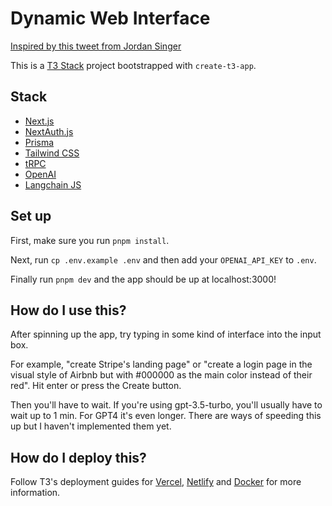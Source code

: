 # Dynamic Web Interface

[Inspired by this tweet from Jordan Singer](https://twitter.com/jsngr/status/1641108150349873153?s=20)

This is a [T3 Stack](https://create.t3.gg/) project bootstrapped with `create-t3-app`.

## Stack

- [Next.js](https://nextjs.org)
- [NextAuth.js](https://next-auth.js.org)
- [Prisma](https://prisma.io)
- [Tailwind CSS](https://tailwindcss.com)
- [tRPC](https://trpc.io)
- [OpenAI](https://openai.com)
- [Langchain JS](https://github.com/hwchase17/langchainjs)

## Set up

First, make sure you run `pnpm install`.

Next, run `cp .env.example .env` and then add your `OPENAI_API_KEY` to `.env`.

Finally run `pnpm dev` and the app should be up at localhost:3000!

## How do I use this?

After spinning up the app, try typing in some kind of interface into the input box.

For example, "create Stripe's landing page" or "create a login page in the visual style of Airbnb but with #000000 as the main color instead of their red". Hit enter or press the Create button.

Then you'll have to wait. If you're using gpt-3.5-turbo, you'll usually have to wait up to 1 min. For GPT4 it's even longer. There are ways of speeding this up but I haven't implemented them yet.

## How do I deploy this?

Follow T3's deployment guides for [Vercel](https://create.t3.gg/en/deployment/vercel), [Netlify](https://create.t3.gg/en/deployment/netlify) and [Docker](https://create.t3.gg/en/deployment/docker) for more information.
